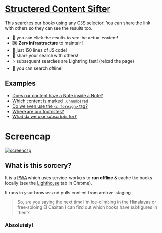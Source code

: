 # [Structered Content Sifter](https://openstax.github.io/sifter/)

This searches our books using any CSS selector! You can share the link with others so they can see the results too.

- :eyes: you can click the results to see the actual content!
- :zero: **Zero infrastructure** to maintain!
- :mouse2: just 150 lines of JS code!
- :link: share your search with others!
- :zap: subsequent searches are Lightning fast! (reload the page)
- :electric_plug: you can search offline!

## Examples

- [Does our content have a Note inside a Note?](https://openstax.github.io/sifter/#%7B%22q%22%3A%22%5Bdata-type%3D%5C%22note%5C%22%5D%20%5Bdata-type%3D%5C%22note%5C%22%5D%22%7D)
- [Which content is marked `.unnumbered`](https://openstax.github.io/sifter/#%7B%22q%22%3A%22.unnumbered%22%7D)
- [Do we even use the `<c:foreign>` tag?](https://openstax.github.io/sifter/#%7B%22q%22%3A%22%5Bdata-type%3D%5C%22foreign%5C%22%5D%22%7D)
- [Where are our footnotes?](https://openstax.github.io/sifter/#%7B%22q%22%3A%22%5Brole%3D%5C%22doc-footnote%5C%22%5D%22%7D)
- [What do we use subscripts for?](https://openstax.github.io/sifter/#%7B%22q%22%3A%22sub%22%7D)

# Screencap

[![screencap](https://user-images.githubusercontent.com/253202/85438274-6c2ba700-b551-11ea-8157-897d12a527ae.gif)](https://openstax.github.io/sifter/)


## What is this sorcery?

It is a [PWA](https://web.dev/progressive-web-apps/) which uses service-workers to **run offline** & cache the books locally (see the [Lighthouse](https://developers.google.com/web/tools/lighthouse/) tab in Chrome).

It runs in your browser and pulls content from archive-staging.

> So, are you saying the next time I'm ice-climbing in the Himalayas or free-soloing El Capitan I can find out which books have subfigures in them?

### Absolutely!
